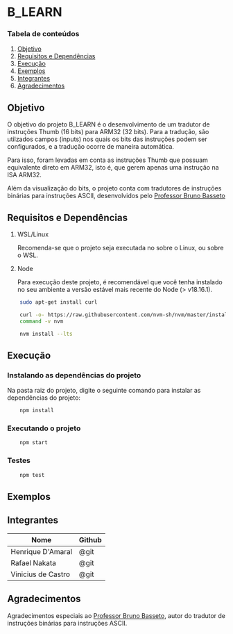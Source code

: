 # B_LEARN

### Tabela de conteúdos

1. [Objetivo](#objetivo)
2. [Requisitos e Dependências](#requisitos-e-dependências)
3. [Execução](#execução)
4. [Exemplos](#exemplos)
5. [Integrantes](#integrantes)
6. [Agradecimentos](#agradecimentos)

## Objetivo

O objetivo do projeto B_LEARN é o desenvolvimento de um tradutor de instruções Thumb (16 bits) para ARM32 (32 bits). Para a tradução, são utilzados campos (inputs) nos quais os bits das instruções podem ser configurados, e a tradução ocorre de maneira automática.

Para isso, foram levadas em conta as instruções Thumb que possuam equivalente direto em ARM32, isto é, que gerem apenas uma instrução na ISA ARM32.

Além da visualização do bits, o projeto conta com tradutores de instruções binárias para instruções ASCII, desenvolvidos pelo [Professor Bruno Basseto](https://github.com/bru4bas)

## Requisitos e Dependências

1. WSL/Linux

    Recomenda-se que o projeto seja executada no sobre o Linux, ou sobre o WSL.

2. Node

    Para execução deste projeto, é recomendável que você tenha instalado no seu ambiente a versão estável mais recente do Node (> v18.16.1).

~~~bash
    sudo apt-get install curl
~~~
~~~bash
    curl -o- https://raw.githubusercontent.com/nvm-sh/nvm/master/install.sh | bash
    command -v nvm
~~~
~~~bash
    nvm install --lts
~~~

## Execução

### Instalando as dependências do projeto

Na pasta raiz do projeto, digite o seguinte comando para instalar as dependências do projeto:

~~~bash
    npm install
~~~

### Executando o projeto

~~~bash
    npm start
~~~

### Testes

~~~bash
    npm test
~~~


## Exemplos

## Integrantes

| Nome               | Github |
|--------------------|--------|
| Henrique D'Amaral  | @git   |
| Rafael Nakata      | @git   |
| Vinicius de Castro | @git   |

## Agradecimentos

Agradecimentos especiais ao [Professor Bruno Basseto](https://github.com/bru4bas), autor do tradutor de instruções binárias para instruções ASCII.